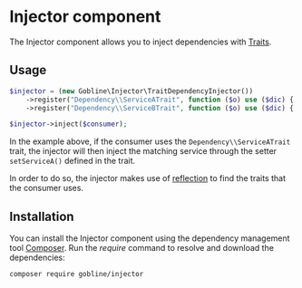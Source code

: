 # Injector component

The Injector component allows you to inject dependencies with [Traits](http://php.net/manual/en/language.oop5.traits.php).

## Usage

```php
$injector = (new Gobline\Injector\TraitDependencyInjector())
    ->register("Dependency\\ServiceATrait", function ($o) use ($dic) { $o->setServiceA($dic['service.a']); });
    ->register("Dependency\\ServiceBTrait", function ($o) use ($dic) { $o->setServiceB($dic['service.b']); });

$injector->inject($consumer);
```

In the example above, if the consumer uses the ```Dependency\\ServiceATrait``` trait, the injector will then inject the matching service through the setter ```setServiceA()``` defined in the trait.

In order to do so, the injector makes use of [reflection](http://php.net/manual/en/class.reflectionclass.php) to find the traits that the consumer uses.

## Installation

You can install the Injector component using the dependency management tool [Composer](https://getcomposer.org/).
Run the *require* command to resolve and download the dependencies:

```
composer require gobline/injector
```